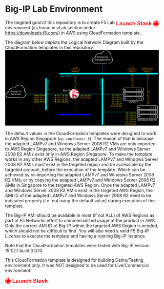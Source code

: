 # Big-IP Lab Environment



<a href="https://console.aws.amazon.com/cloudformation/home?region=ap-southeast-1#/stacks/new?stackName=BigIP-Lab&templateURL=https://aws-f5-singapore-hc-demo-bucket-files.s3-ap-southeast-1.amazonaws.com/CF/CF_BigIP_Lab_AS3.25_TMSH_UpGrade_Original.json"><img align="right" src="https://github.com/gjwdyk/BigIP-Lab/raw/master/Figures/LaunchStackJigokuShoujo.png" width="140" height="22"/></a>

The targeted goal of this repository is to create F5 Lab environment (as found in vLab section under https://downloads.f5.com/) in AWS using CloudFormation template.

The diagram below depicts the Logical Network Diagram built by the CloudFormation templates in this repository.
![Logical Network Diagram](Figures/LogicalNetworkDiagram.png)



The default values in the CloudFormation templates were designed to work in AWS Region Singapore (`ap-southeast-1`).
The reason of that is because the adapted LAMPv7 and Windows Server 2008 R2 VMs are only imported to AWS Region Singapore, so the adapted LAMPv7 and Windows Server 2008 R2 AMIs exist only in AWS Region Singapore.
To make the template works in any other AWS Regions, the adapted LAMPv7 and Windows Server 2008 R2 AMIs must exist in the targeted region and be accessible by the targeted account, before the execution of the template.
Which can be achieved by re-importing the adapted LAMPv7 and Windows Server 2008 R2 VMs, or by copying the adapted LAMPv7 and Windows Server 2008 R2 AMIs in Singapore to the targeted AWS Region.
Once the adapted LAMPv7 and Windows Server 2008 R2 AMIs exist in the targeted AWS Region, the AMI ID of the adapted LAMPv7 and Windows Server 2008 R2 need to be indicated properly (i.e. not using the default value) during execution of the template.

The Big-IP AMI should be available in most (if not ALL) of AWS Regions as part of F5 Networks effort to commercialized usage of the product in AWS.
Only the correct AMI ID of Big-IP within the targeted AWS Region is needed, which should not be difficult to find.
You will also need a valid F5 Big-IP License to execute the template and having a running Big-IP Instance.

Note that the CloudFormation templates were tested with Big-IP version 15.1.2.1 build 0.0.10.

This CloudFormation template is designed for building Demo/Testing environment only. It was NOT designed to be used for Live/Commercial environment!


<a href="https://console.aws.amazon.com/cloudformation/home?region=ap-southeast-1#/stacks/new?stackName=BigIP-Lab&templateURL=https://aws-f5-singapore-hc-demo-bucket-files.s3-ap-southeast-1.amazonaws.com/CF/CF_BigIP_Lab_AS3.25_TMSH_UpGrade.json"><img src="https://github.com/gjwdyk/BigIP-Lab/raw/master/Figures/JigokuShoujoLaunchStack.png" width="140" height="22"/></a>


